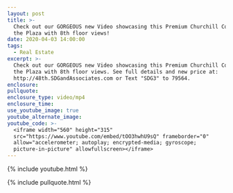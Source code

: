 ```yaml
---
layout: post
title: >-
  Check out our GORGEOUS new Video showcasing this Premium Churchill Condo on
  the Plaza with 8th floor views!
date: 2020-04-03 14:00:00
tags:
  - Real Estate
excerpt: >-
  Check out our GORGEOUS new Video showcasing this Premium Churchill Condo on
  the Plaza with 8th floor views. See full details and new price at:
  http://48th.SDGandAssociates.com or Text "SDG3" to 79564.
enclosure:
pullquote:
enclosure_type: video/mp4
enclosure_time:
use_youtube_image: true
youtube_alternate_image:
youtube_code: >-
  <iframe width="560" height="315"
  src="https://www.youtube.com/embed/tOO3hwhU9sQ" frameborder="0"
  allow="accelerometer; autoplay; encrypted-media; gyroscope;
  picture-in-picture" allowfullscreen></iframe>
---
```


{% include youtube.html %}

{% include pullquote.html %}